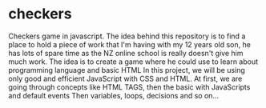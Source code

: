 # checkers
Checkers game in javascript.
The idea behind this repository is to find a place to hold a piece of work that I'm having with my 12 years old son, he has lots of spare time as the NZ online school is really doesn't give him much work.
The idea is to create a game where he could use to learn about programming language and basic HTML
In this project, we will be using only good and efficient JavaScript with CSS and HTML.
At first, we are going through concepts like HTML TAGS, then the basic with JavaScripts and default events
Then variables, loops, decisions and so on...
